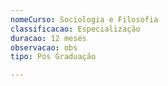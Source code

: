 ```yaml
---
nomeCurso: Sociologia e Filosofia
classificacao: Especialização
duracao: 12 meses
observacao: obs
tipo: Pós Graduação

---
```



